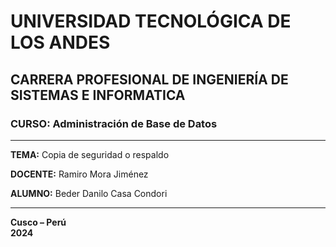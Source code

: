 # UNIVERSIDAD TECNOLÓGICA DE LOS ANDES

## CARRERA PROFESIONAL DE INGENIERÍA DE SISTEMAS E INFORMATICA

### CURSO: Administración de Base de Datos

---

**TEMA:** Copia de seguridad o respaldo

**DOCENTE:** Ramiro Mora Jiménez

**ALUMNO:** Beder Danilo Casa Condori

---

**Cusco – Perú**  
**2024**
